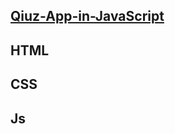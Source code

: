 ## [Qiuz-App-in-JavaScript](https://musharafali07.github.io/Qiuz-App-in-JavaScript/)

 ## HTML
 ## CSS
 ## Js
 
